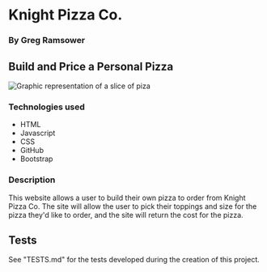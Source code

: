 # Knight Pizza Co.

### By Greg Ramsower

## Build and Price a Personal Pizza

<img src="pizza-slice_1620233.jpg" alt="Graphic representation of a slice of piza">

### Technologies used
* HTML
* Javascript
* CSS
* GitHub
* Bootstrap

### Description

This website allows a user to build their own pizza to order from Knight Pizza Co. The site will allow the user to pick their toppings and size for the pizza they'd like to order, and the site will return the cost for the pizza.

## Tests
See "TESTS.md" for the tests developed during the creation of this project.

